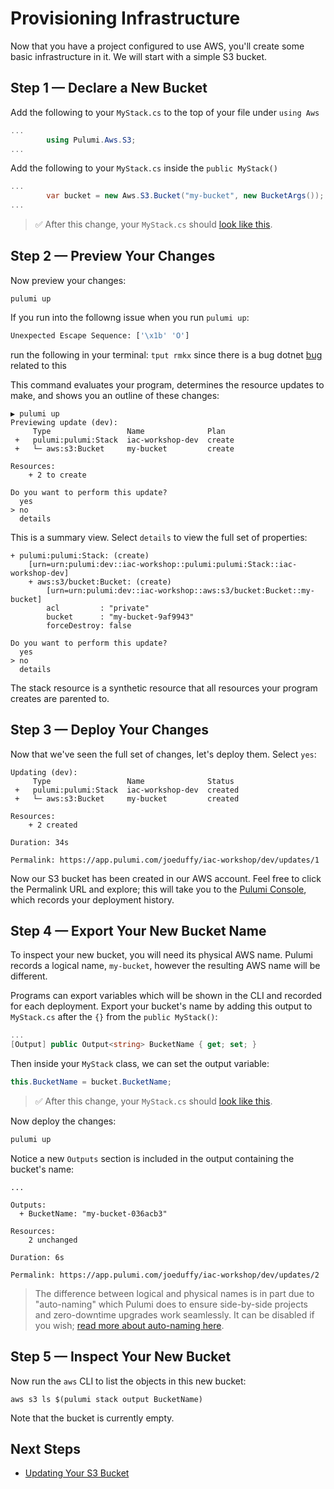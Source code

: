 # Provisioning Infrastructure

Now that you have a project configured to use AWS, you'll create some basic infrastructure in it. We will start with a simple S3 bucket.

## Step 1 &mdash; Declare a New Bucket

Add the following to your `MyStack.cs` to the top of your file under `using Aws`
```csharp
...
		using Pulumi.Aws.S3;
...
```

Add the following to your `MyStack.cs` inside the `public MyStack()`

```csharp
...
		var bucket = new Aws.S3.Bucket("my-bucket", new BucketArgs());
...
```

> :white_check_mark: After this change, your `MyStack.cs` should [look like this](./code/03-provisioning-infrastructure/step1.cs).

## Step 2 &mdash; Preview Your Changes

Now preview your changes:

```
pulumi up
```

If you run into the followng issue when you run `pulumi up`: 

```bash
Unexpected Escape Sequence: ['\x1b' 'O']
```

run the following in your terminal:
`tput rmkx`
since there is a bug dotnet [bug](https://github.com/dotnet/sdk/issues/15243) related to this 

This command evaluates your program, determines the resource updates to make, and shows you an outline of these changes:

```
▶ pulumi up
Previewing update (dev):
     Type                 Name              Plan
 +   pulumi:pulumi:Stack  iac-workshop-dev  create
 +   └─ aws:s3:Bucket     my-bucket         create

Resources:
    + 2 to create

Do you want to perform this update?
  yes
> no
  details
```

This is a summary view. Select `details` to view the full set of properties:

```
+ pulumi:pulumi:Stack: (create)
    [urn=urn:pulumi:dev::iac-workshop::pulumi:pulumi:Stack::iac-workshop-dev]
    + aws:s3/bucket:Bucket: (create)
        [urn=urn:pulumi:dev::iac-workshop::aws:s3/bucket:Bucket::my-bucket]
        acl         : "private"
        bucket      : "my-bucket-9af9943"
        forceDestroy: false

Do you want to perform this update?
  yes
> no
  details
```

The stack resource is a synthetic resource that all resources your program creates are parented to.

## Step 3 &mdash; Deploy Your Changes

Now that we've seen the full set of changes, let's deploy them. Select `yes`:

```
Updating (dev):
     Type                 Name              Status
 +   pulumi:pulumi:Stack  iac-workshop-dev  created
 +   └─ aws:s3:Bucket     my-bucket         created

Resources:
    + 2 created

Duration: 34s

Permalink: https://app.pulumi.com/joeduffy/iac-workshop/dev/updates/1
```

Now our S3 bucket has been created in our AWS account. Feel free to click the Permalink URL and explore; this will take 
you to the [Pulumi Console](https://www.pulumi.com/docs/intro/console/), which records your deployment history.

## Step 4 &mdash; Export Your New Bucket Name

To inspect your new bucket, you will need its physical AWS name. Pulumi records a logical name, `my-bucket`, however the resulting AWS name will be different.

Programs can export variables which will be shown in the CLI and recorded for each deployment. Export your bucket's name by adding this output to `MyStack.cs` after the `{}` from the `public MyStack()`:

```csharp
...
[Output] public Output<string> BucketName { get; set; }
```

Then inside your `MyStack` class, we can set the output variable:

```csharp
this.BucketName = bucket.BucketName;
```

> :white_check_mark: After this change, your `MyStack.cs` should [look like this](./code/03-provisioning-infrastructure/step4.cs).

Now deploy the changes:

```bash
pulumi up
```

Notice a new `Outputs` section is included in the output containing the bucket's name:

```
...

Outputs:
  + BucketName: "my-bucket-036acb3"

Resources:
    2 unchanged

Duration: 6s

Permalink: https://app.pulumi.com/joeduffy/iac-workshop/dev/updates/2
```

> The difference between logical and physical names is in part due to "auto-naming" which Pulumi does to ensure side-by-side 
>projects and zero-downtime upgrades work seamlessly. It can be disabled if you wish; [read more about auto-naming here](https://www.pulumi.com/docs/intro/concepts/programming-model/#autonaming).

## Step 5 &mdash; Inspect Your New Bucket

Now run the `aws` CLI to list the objects in this new bucket:

```
aws s3 ls $(pulumi stack output BucketName)
```

Note that the bucket is currently empty.

## Next Steps

* [Updating Your S3 Bucket](./04-updating-your-infrastructure.md)
